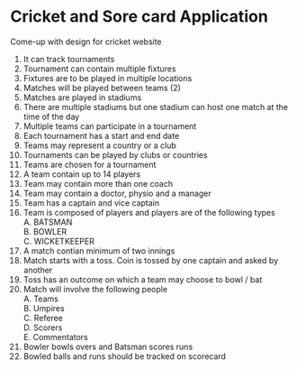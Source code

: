 # Cricket and Sore card Application

Come-up with design for cricket website  
1. It can track tournaments
2. Tournament can contain multiple fixtures
3. Fixtures are to be played in multiple locations 
4. Matches will be played between teams (2)
5. Matches are played in stadiums
6. There are multiple stadiums but one stadium can host one match at the time of the day
7. Multiple teams can participate in a tournament
8. Each tournament has a start and end date
9. Teams may represent a country or a club
10. Tournaments can be played by clubs or countries
11. Teams are chosen for a tournament
12. A team contain up to 14 players
13. Team may contain more than one coach
13. Team may contain a doctor, physio and a manager
14. Team has a captain and vice captain
15. Team is composed of players and players are of the following types  
    A. BATSMAN  
    B. BOWLER  
    C. WICKETKEEPER
16. A match contian minimum of two innings
17. Match starts with a toss. Coin is tossed by one captain and asked by another
18. Toss has an outcome on which a team may choose to bowl / bat 
19. Match will involve the following people  
    A. Teams  
    B. Umpires  
    C. Referee  
    D. Scorers  
    E. Commentators    
20. Bowler bowls overs and Batsman scores runs
21. Bowled balls and runs should be tracked on scorecard
